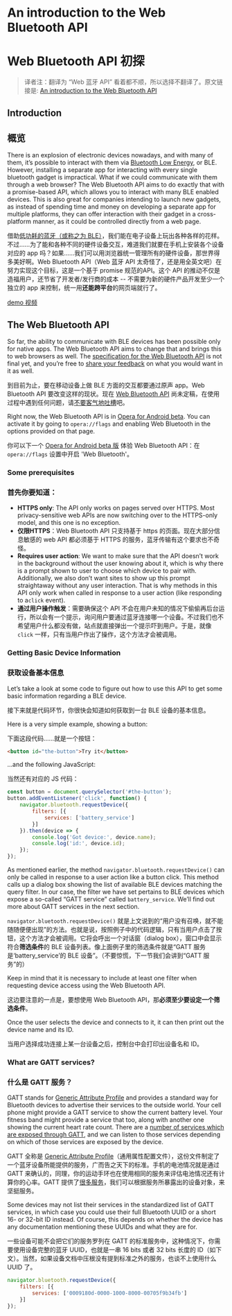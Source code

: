 # An introduction to the Web Bluetooth API

# Web Bluetooth API 初探

> 译者注：翻译为 “Web 蓝牙 API” 看着都不顺，所以选择不翻译了。原文链接是: [An introduction to the Web Bluetooth API](https://dev.opera.com/articles/web-bluetooth-intro/)

## Introduction

## 概览

There is an explosion of electronic devices nowadays, and with many of them, it’s possible to interact with them via [Bluetooth Low Energy](https://en.wikipedia.org/wiki/Bluetooth_low_energy), or BLE. However, installing a separate app for interacting with every single bluetooth gadget is impractical. What if we could communicate with them through a web browser? The Web Bluetooth API aims to do exactly that with a promise-based API, which allows you to interact with many BLE enabled devices. This is also great for companies intending to launch new gadgets, as instead of spending time and money on developing a separate app for multiple platforms, they can offer interaction with their gadget in a cross-platform manner, as it could be controlled directly from a web page.



借助[低功耗的蓝牙（或称之为 BLE）](https://en.wikipedia.org/wiki/Bluetooth_low_energy)，我们能在电子设备上玩出各种各样的花样。不过……为了能和各种不同的硬件设备交互，难道我们就要在手机上安装各个设备对应的 app 吗？如果……我们可以用浏览器统一管理所有的硬件设备，那世界得多美好啊。Web Bluetooth API（Web 蓝牙 API 太奇怪了，还是用全英文吧）在努力实现这个目标，这是一个基于 promise 规范的API。这个 API 的推动不仅是造福用户，还节省了开发者/发行商的成本 -- 不需要为新的硬件产品开发至少一个独立的 app 来控制，统一用**还能跨平台**的网页端就行了。

[demo 视频](https://dev.opera.com/articles/web-bluetooth-intro/video.mp4)



## The Web Bluetooth API

So far, the ability to communicate with BLE devices has been possible only for native apps. The Web Bluetooth API aims to change that and brings this to web browsers as well. The [specification for the Web Bluetooth API](https://webbluetoothcg.github.io/web-bluetooth/) is not final yet, and you’re free to [share your feedback](https://github.com/WebBluetoothCG/web-bluetooth/issues) on what you would want in it as well.

到目前为止，要在移动设备上做 BLE 方面的交互都要通过原声 app。Web Bluetooth API 要改变这样的现状。现在 [Web Bluetooth API](https://webbluetoothcg.github.io/web-bluetooth/) 尚未定稿，在使用过程中遇到任何问题，请[不要客气地吐槽](https://github.com/WebBluetoothCG/web-bluetooth/issues)吧。



Right now, the Web Bluetooth API is in [Opera for Android beta](https://play.google.com/store/apps/details?id=com.opera.browser.beta). You can activate it by going to `opera://flags` and enabling Web Bluetooth in the options provided on that page.

你可以下一个 [Opera for Android beta 版](https://play.google.com/store/apps/details?id=com.opera.browser.beta) 体验 Web Bluetooth API：在 ```opera://flags``` 设置中开启 'Web Bluetooth'。

### Some prerequisites

### 首先你要知道：

+ **HTTPS only**: The API only works on pages served over HTTPS. Most privacy-sensitive web APIs are now switching over to the HTTPS-only model, and this one is no exception.
+ **仅限HTTPS**：Web Bluetooth API 只支持基于 https 的页面。现在大部分信息敏感的 web API 都必须基于 HTTPS 的服务，蓝牙传输有这个要求也不奇怪。
+ **Requires user action**: We want to make sure that the API doesn’t work in the background without the user knowing about it, which is why there is a prompt shown to user to choose which device to pair with. Additionally, we also don’t want sites to show up this prompt straightaway without any user interaction. That is why methods in this API only work when called in response to a user action (like responding to a`click` event).
+ **通过用户操作触发**：需要确保这个 API 不会在用户未知的情况下偷偷再后台运行，所以会有一个提示，询问用户要通过蓝牙连接哪一个设备。不过我们也不希望用户什么都没有做，站点就直接弹出一个提示吓到用户。于是，就像 ```click``` 一样，只有当用户作出了操作，这个方法才会被调用。



### Getting Basic Device Information

### 获取设备基本信息

Let’s take a look at some code to figure out how to use this API to get some basic information regarding a BLE device.

接下来就是代码环节，你很快会知道如何获取到一台 BLE 设备的基本信息。

Here is a very simple example, showing a button:

下面这段代码……就是一个按钮：

``` html
<button id="the-button">Try it</button>
```

…and the following JavaScript:

当然还有对应的 JS 代码：

``` javascript
const button = document.querySelector('#the-button');
button.addEventListener('click', function() {
	navigator.bluetooth.requestDevice({
		filters: [{
			services: ['battery_service']
		}]
	}).then(device => {
		console.log('Got device:', device.name);
		console.log('id:', device.id);
	});
});

```

As mentioned earlier, the method `navigator.bluetooth.requestDevice()` can only be called in response to a user action like a button click. This method calls up a dialog box showing the list of available BLE devices matching the query filter. In our case, the filter we have set pertains to BLE devices which expose a so-called “GATT service” called `battery_service`. We’ll find out more about GATT services in the next section.

```navigator.bluetooth.requestDevice()``` 就是上文说到的“用户没有召唤，就不能随随便便出现”的方法。也就是说，按照例子中的代码逻辑，只有当用户点击了按钮，这个方法才会被调用。它将会呼出一个对话窗（dialog box），窗口中会显示符合**筛选条件**的 BLE 设备列表。像上面例子里的筛选条件就是“GATT 服务是‘battery_service’的 BLE 设备”。（不要惊慌，下一节我们会讲到“GATT 服务”的）

Keep in mind that it is necessary to include at least one filter when requesting device access using the Web Bluetooth API.

这边要注意的一点是，要想使用 Web Bluetooth API，那**必须至少要设定一个筛选条件**。

Once the user selects the device and connects to it, it can then print out the device name and its ID.

当用户选择成功连接上某一台设备之后，控制台中会打印出设备名和 ID。

### What are GATT services?

### 什么是 GATT 服务？

GATT stands for [Generic Attribute Profile](https://developer.bluetooth.org/TechnologyOverview/Pages/GATT.aspx) and provides a standard way for Bluetooth devices to advertise their services to the outside world. Your cell phone might provide a GATT service to show the current battery level. Your fitness band might provide a service that too, along with another one showing the current heart rate count. There are a [number of services which are exposed through GATT](https://developer.bluetooth.org/gatt/services/Pages/ServicesHome.aspx), and we can listen to those services depending on which of those services are exposed by the device.

GATT 全称是 [Generic Attribute Profile](https://developer.bluetooth.org/TechnologyOverview/Pages/GATT.aspx)（通用属性配置文件），这份文件制定了一个蓝牙设备所能提供的服务，广而告之天下的标准。手机的电池情况就是通过 GATT 来确认的，同理，你的运动手环也在使用相同的服务来评估电池情况还有计算你的心率。GATT 提供了[很多服务](https://developer.bluetooth.org/gatt/services/Pages/ServicesHome.aspx)，我们可以根据服务所暴露出的设备对象，来坚挺服务。

Some devices may not list their services in the standardized list of GATT services, in which case you could use their full Bluetooth UUID or a short 16- or 32-bit ID instead. Of course, this depends on whether the device has any documentation mentioning these UUIDs and what they are for.

一些设备可能不会把它们的服务罗列在 GATT 的标准服务中，这种情况下，你需要使用设备完整的蓝牙 UUID，也就是一串 16 bits 或者 32 bits 长度的 ID（如下文）。当然，如果设备文档中压根没有提到标准之外的服务，也谈不上使用什么 UUID 了。

``` javascript
navigator.bluetooth.requestDevice({
	filters: [{
		services: ['0009180d-0000-1000-8000-00705f9b34fb']
	}]
});
```